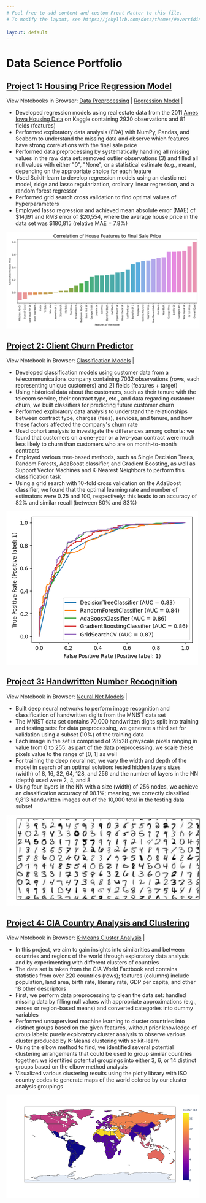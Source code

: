 ```yaml
---
# Feel free to add content and custom Front Matter to this file.
# To modify the layout, see https://jekyllrb.com/docs/themes/#overriding-theme-defaults

layout: default
---
```



# Data Science Portfolio

<!-- ### _Paul's portfolio website showcasing some recent data science projects_ -->

## [Project 1: Housing Price Regression Model](https://github.com/pbeata/housing_price_model)

View Notebooks in Browser: [Data Preprocessing](projects/housing_data_preprocessing.html) \| [Regression Model](projects/housing_data_regression.html) |

* Developed regression models using real estate data from the 2011 [Ames Iowa Housing Data](https://www.kaggle.com/marcopale/housing) on Kaggle containing 2930 observations and 81 fields (features)
* Performed exploratory data analysis (EDA) with NumPy, Pandas, and Seaborn to understand the missing data and observe which features have strong correlations with the final sale price 
* Performed data preprocessing by systematically handling all missing values in the raw data set: removed outlier observations (3) and filled all null values with either "0", "None", or a statistical estimate (e.g., mean), depending on the appropriate choice for each feature
* Used Scikit-learn to develop regression models using an elastic net model, ridge and lasso regularization, ordinary linear regression, and a random forest regressor 
* Performed grid search cross validation to find optimal values of hyperparameters
* Employed lasso regression and achieved mean absolute error (MAE) of $14,191 and RMS error of $20,554, where the average house price in the data set was $180,815 (relative MAE = 7.8%) 

![](images/house_feature_correlation.png)
<!-- ![](images/linear_house_model_results.png) -->


## [Project 2: Client Churn Predictor](https://github.com/pbeata/client_churn_predictor)

View Notebook in Browser: [Classification Models](projects/client_churn_model.html) |

* Developed classification models using customer data from a telecommunications company containing 7032 observations (rows, each representing unique customers) and 21 fields (features + target)
* Using historical data about the customers, such as their tenure with the telecom service, their contract type, etc., and data regarding customer churn, we built classifiers for predicting future customer churn
* Performed exploratory data analysis to understand the relationships between contract type, charges (fees), services, and tenure, and how these factors affected the company's churn rate
* Used cohort analysis to investigate the differences among cohorts: we found that customers on a one-year or a two-year contract were much less likely to churn than customers who are on month-to-month contracts
* Employed various tree-based methods, such as Single Decision Trees, Random Forests, AdaBoost classifier, and Gradient Boosting, as well as Support Vector Machines and K-Nearest Neighbors to perform this classification task
* Using a grid search with 10-fold cross validation on the AdaBoost classifier, we found that the optimal learning rate and number of estimators were 0.25 and 100, respectively: this leads to an accuracy of 82% and similar recall (between 80% and 83%) 

![](images/roc_curve.png)


## [Project 3: Handwritten Number Recognition](https://github.com/pbeata/number_recognition)

View Notebook in Browser: [Neural Net Models](projects/number_recognition.html) |

* Built deep neural networks to perform image recognition and classification of handwritten digits from the MNIST data set
* The MNIST data set contains 70,000 handwritten digits split into training and testing sets: for data preprocessing, we generate a third set for validation using a subset (10%) of the training data
* Each image in the set is comprised of 28x28 grayscale pixels ranging in value from 0 to 255: as part of the data preprocessing, we scale these pixels value to the range of [0, 1] as well
* For training the deep neural net, we vary the width and depth of the model in search of an optimal solution: tested hidden layers sizes (width) of 8, 16, 32, 64, 128, and 256 and the number of layers in the NN (depth) used were 2, 4, and 8
* Using four layers in the NN with a size (width) of 256 nodes, we achieve an classification accuracy of 98.1%; meaning, we correctly classified 9,813 handwritten images out of the 10,000 total in the testing data subset  

![](images/numbers_white.png)


## [Project 4: CIA Country Analysis and Clustering](https://github.com/pbeata/country_cluster_analysis)

View Notebook in Browser: [K-Means Cluster Analysis](projects/country_cluster_analysis.html) |

* In this project, we aim to gain insights into similarities and between countries and regions of the world through exploratory data analysis and by experimenting with different clusters of countries
* The data set is taken from the CIA World Factbook and contains statistics from over 220 countries (rows); features (columns) include population, land area, birth rate, literary rate, GDP per capita, and other 18 other descriptors
* First, we perform data preprocessing to clean the data set: handled missing data by filling null values with appropriate approximations (e.g., zeroes or region-based means) and converted categories into dummy variables 
* Performed unsupervised machine learning to cluster countries into distinct groups based on the given features, without prior knowledge of group labels: purely exploratory cluster analysis to observe various cluster produced by K-Means clustering with scikit-learn
* Using the elbow method to find, we identified several potential clustering arrangements that could be used to group similar countries together: we identified potential groupings into either 3, 6, or 14 distinct groups based on the elbow method analysis 
* Visualized various clustering results using the plotly library with ISO country codes to generate maps of the world colored by our cluster analysis groupings 

![](images/map_with_clusters_14.png)

